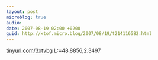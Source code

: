 ```yaml
---
layout: post
microblog: true
audio: 
date: 2007-08-19 02:00 +0200
guid: http://xtof.micro.blog/2007/08/19/t214116582.html
---
```

[tinyurl.com/3xtvbg](http://tinyurl.com/3xtvbg) L:=48.8856,2.3497
